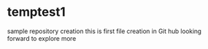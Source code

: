 # temptest1
sample repository creation
this is first file creation in Git hub looking forward to explore more
